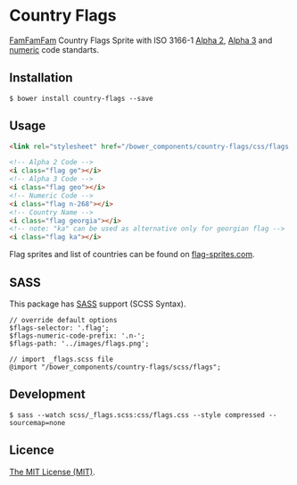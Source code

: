 # Country Flags

[FamFamFam](http://www.famfamfam.com/lab/icons/flags/) Country Flags Sprite with ISO 3166-1 [Alpha 2](https://en.wikipedia.org/wiki/ISO_3166-1_alpha-2), [Alpha 3](https://en.wikipedia.org/wiki/ISO_3166-1_alpha-3) and [numeric](https://en.wikipedia.org/wiki/ISO_3166-1_numeric) code standarts. 


## Installation

```
$ bower install country-flags --save
```

## Usage

```html
<link rel="stylesheet" href="/bower_components/country-flags/css/flags.css">
```

```html
<!-- Alpha 2 Code -->
<i class="flag ge"></i>
<!-- Alpha 3 Code -->
<i class="flag geo"></i>
<!-- Numeric Code -->
<i class="flag n-268"></i>
<!-- Country Name -->
<i class="flag georgia"></i>
<!-- note: "ka" can be used as alternative only for georgian flag -->
<i class="flag ka"></i>
```

Flag sprites and list of countries can be found on [flag-sprites.com](https://www.flag-sprites.com/).

## SASS

This package has [SASS](http://sass-lang.com/) support (SCSS Syntax).

```
// override default options
$flags-selector: '.flag';
$flags-numeric-code-prefix: '.n-';
$flags-path: '../images/flags.png';

// import _flags.scss file
@import "/bower_components/country-flags/scss/flags";
```

## Development
```
$ sass --watch scss/_flags.scss:css/flags.css --style compressed --sourcemap=none
```


## Licence

[The MIT License (MIT)](https://opensource.org/licenses/MIT).
